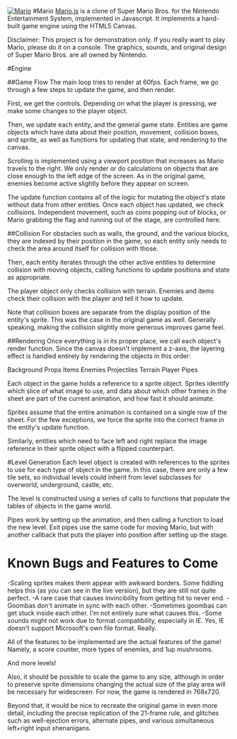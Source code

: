
[![Mario](http://www.garrettjohnson.net/images/fulls/mariofull.png)](http://www.garrettjohnson.net/mario)
#Mario
[Mario.js](www.garrettjohnson.net/mario "Mario.js") is a clone of Super Mario Bros. for the Nintendo Entertainment System, implemented in Javascript.  It implements a hand-built game engine using the HTML5 Canvas.

Disclaimer: This project is for demonstration only. If you really want to play Mario, please do it on a console. The graphics, sounds, and original design of Super Mario Bros. are all owned by Nintendo.

#Engine

##Game Flow
The main loop tries to render at 60fps. Each frame, we go through a few steps to update the game, and then render.

First, we get the controls. Depending on what the player is pressing, we make some changes to the player object.

Then, we update each entity, and the general game state. Entities are game objects which have data about their position, movement, collision boxes, and sprite, as well as functions for updating that state, and rendering to the canvas.

Scrolling is implemented using a viewport position that increases as Mario travels to the right. We only render or do calculations on objects that are close enough to the left edge of the screen. As in the original game, enemies become active slightly before they appear on screen.

The update function contains all of the logic for mutating the object's state without data from other entities. Once each object has updated, we check collisions. Independent movement, such as coins popping out of blocks, or Mario grabbing the flag and running out of the stage, are controlled here.

##Collision
For obstacles such as walls, the ground, and the various blocks, they are indexed by their position in the game, so each entity only needs to check the area around itself for collision with those.

Then, each entity iterates through the other active entities to determine collision with moving objects, calling functions to update positions and state as appropriate.

The player object only checks collision with terrain. Enemies and items check their collision with the player and tell it how to update.

Note that collision boxes are separate from the display position of the entity's sprite. This was the case in the original game as well. Generally speaking, making the collision slightly more generous improves game feel.

##Rendering
Once everything is in its proper place, we call each object's render function. Since the canvas doesn't implement a z-axis, the layering effect is handled entirely by rendering the objects in this order:

Background
Props
Items
Enemies
Projectiles
Terrain
Player
Pipes

Each object in the game holds a reference to a sprite object. Sprites identify which slice of what image to use, and data about which other frames in the sheet are part of the current animation, and how fast it should animate.

Sprites assume that the entire animation is contained on a single row of the sheet. For the few exceptions, we force the sprite into the correct frame in the entity's update function.

Similarly, entities which need to face left and right replace the image reference in their sprite object with a flipped counterpart.


#Level Generation
Each level object is created with references to the sprites to use for each type of object in the game. In this case, there are only a few tile sets, so individual levels could inherit from level subclasses for overworld, underground, castle, etc.

The level is constructed using a series of calls to functions that populate the tables of objects in the game world.

Pipes work by setting up the animation, and then calling a function to load the new level. Exit pipes use the same code for moving Mario, but with another callback that puts the player into position after setting up the stage.

Known Bugs and Features to Come
===============================
-Scaling sprites makes them appear with awkward borders. Some fiddling helps this (as you can see in the live version), but they are still not quite perfect.
-A rare case that causes invincibility from getting hit to never end.
-Goombas don't animate in sync with each other.
-Sometimes goombas can get stuck inside each other. I'm not entirely sure what causes this.
-Some sounds might not work due to format compatibility, especially in IE. Yes, IE doesn't support Microsoft's own file format. Really.

All of the features to be implemented are the actual features of the game!
Namely, a score counter, more types of enemies, and 1up mushrooms.

And more levels!

Also, it should be possible to scale the game to any size, although in order to preserve sprite dimensions changing the actual size of the play area will be necessary for widescreen. For now, the game is rendered in 768x720.

Beyond that, it would be nice to recreate the original game in even more detail, including the precise replication of the 21-frame rule, and glitches such as well-ejection errors, alternate pipes, and various simultaneous left+right input shenanigans.
